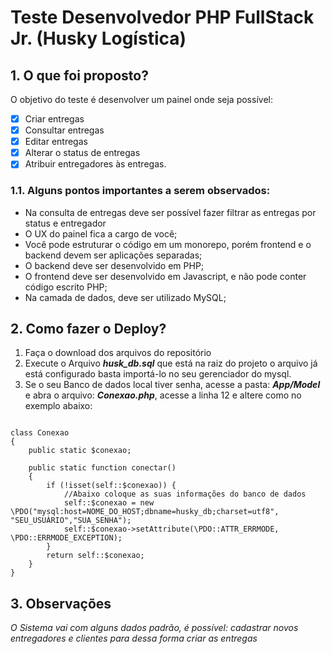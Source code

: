 # Teste Desenvolvedor PHP FullStack Jr. (Husky Logística)
## 1. O que foi proposto?
O objetivo do teste é desenvolver um painel onde seja possível:
- [x] Criar entregas
- [x] Consultar entregas
- [x] Editar entregas
- [x] Alterar o status de entregas
- [x] Atribuir entregadores às entregas.
### 1.1. Alguns pontos importantes a serem observados:
- Na consulta de entregas deve ser possível fazer filtrar as entregas por status e
entregador
- O UX do painel fica a cargo de você;
- Você pode estruturar o código em um monorepo, porém frontend e o backend
devem ser aplicações separadas;
- O backend deve ser desenvolvido em PHP;
- O frontend deve ser desenvolvido em Javascript, e não pode conter código
escrito PHP;
- Na camada de dados, deve ser utilizado MySQL;

## 2. Como fazer o Deploy?
1. Faça o download dos arquivos do repositório
2. Execute o Arquivo ***husk_db.sql*** que está na raiz do projeto o arquivo já está configurado basta importá-lo no seu gerenciador do mysql.
3. Se o seu Banco de dados local tiver senha, acesse a pasta: ***App/Model*** e abra o arquivo: ***Conexao.php***, acesse a linha 12 e altere como no exemplo abaixo:

``` namespace App\Model;

class Conexao
{
    public static $conexao;
        
    public static function conectar()
    {
        if (!isset(self::$conexao)) {
            //Abaixo coloque as suas informações do banco de dados
            self::$conexao = new \PDO("mysql:host=NOME_DO_HOST;dbname=husky_db;charset=utf8", "SEU_USUÁRIO","SUA_SENHA");
            self::$conexao->setAttribute(\PDO::ATTR_ERRMODE, \PDO::ERRMODE_EXCEPTION);
        }
        return self::$conexao;
    }
}
```
## 3. Observações
*O Sistema vai com alguns dados padrão, é possível: cadastrar novos entregadores e clientes para dessa forma criar as entregas*
